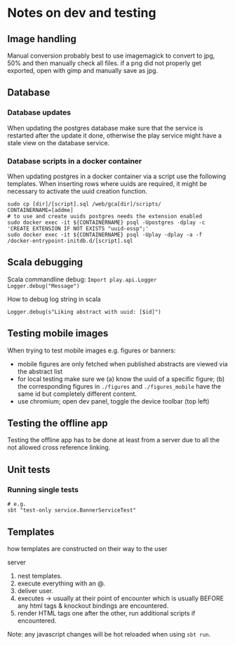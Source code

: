 # Notes on dev and testing

## Image handling
Manual conversion probably best to use imagemagick to convert to jpg, 50% and then manually check all files. if a png did not properly get exported, open with gimp and manually save as jpg.

## Database

### Database updates

When updating the postgres database make sure that the service is restarted after the 
update it done, otherwise the play service might have a stale view on the database service.

### Database scripts in a docker container

When updating postgres in a docker container via a script use the following templates. When inserting rows where uuids are required, it might be necessary to activate the uuid creation function.

    sudo cp [dir]/[script].sql /web/gca[dir]/scripts/
    CONTAINERNAME=[addme]
    # to use and create uuids postgres needs the extension enabled
    sudo docker exec -it ${CONTAINERNAME} psql -Upostgres -dplay -c 'CREATE EXTENSION IF NOT EXISTS "uuid-ossp";'
    sudo docker exec -it ${CONTAINERNAME} psql -Uplay -dplay -a -f /docker-entrypoint-initdb.d/[script].sql


## Scala debugging

Scala commandline debug: 
`Import play.api.Logger`
`Logger.debug("Message")`

How to debug log string in scala

    Logger.debug(s"Liking abstract with uuid: [$id]")


## Testing mobile images
When trying to test mobile images e.g. figures or banners:
- mobile figures are only fetched when published abstracts are viewed via the abstract list
- for local testing make sure we (a) know the uuid of a specific figure; (b) the corresponding figures in `./figures` and `./figures_mobile` have the same id but completely different content.
- use chromium; open dev panel, toggle the device toolbar (top left)


## Testing the offline app
Testing the offline app has to be done at least from a server
due to all the not allowed cross reference linking.

## Unit tests

### Running single tests

    # e.g.
    sbt "test-only service.BannerServiceTest"

## Templates

how templates are constructed on their way to the user

server
1) nest templates.
2) execute everything with an @.
3) deliver user.
4) executes <scritps> -> usually at their point of encounter which is usually 
   BEFORE any html tags & knockout bindings are encountered.
5) render HTML tags one after the other, run additional scripts if encountered.

Note: any javascript changes will be hot reloaded when using `sbt run`.

